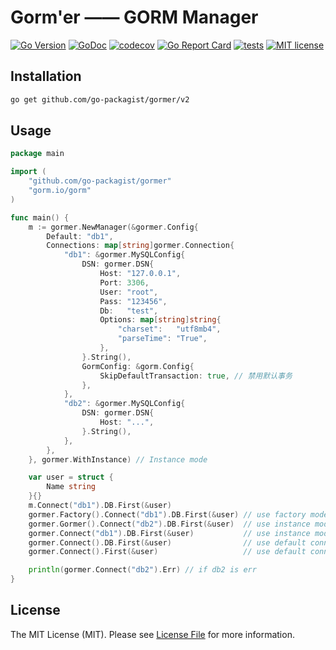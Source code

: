 # Gorm'er —— GORM Manager

[![Go Version](https://badgen.net/github/release/go-packagist/gormer/stable)](https://github.com/go-packagist/gormer/releases)
[![GoDoc](https://pkg.go.dev/badge/github.com/go-packagist/gormer/v2)](https://pkg.go.dev/github.com/go-packagist/gormer/v2)
[![codecov](https://codecov.io/gh/go-packagist/gormer/branch/master/graph/badge.svg?token=5TWGQ9DIRU)](https://codecov.io/gh/go-packagist/gormer)
[![Go Report Card](https://goreportcard.com/badge/github.com/go-packagist/gormer)](https://goreportcard.com/report/github.com/go-packagist/gormer)
[![tests](https://github.com/go-packagist/gormer/actions/workflows/go.yml/badge.svg)](https://github.com/go-packagist/gormer/actions/workflows/go.yml)
[![MIT license](https://img.shields.io/badge/license-MIT-brightgreen.svg)](https://opensource.org/licenses/MIT)

## Installation

```bash
go get github.com/go-packagist/gormer/v2
```

## Usage

```go
package main

import (
	"github.com/go-packagist/gormer"
	"gorm.io/gorm"
)

func main() {
	m := gormer.NewManager(&gormer.Config{
		Default: "db1",
		Connections: map[string]gormer.Connection{
			"db1": &gormer.MySQLConfig{
				DSN: gormer.DSN{
					Host: "127.0.0.1",
					Port: 3306,
					User: "root",
					Pass: "123456",
					Db:   "test",
					Options: map[string]string{
						"charset":   "utf8mb4",
						"parseTime": "True",
					},
				}.String(),
				GormConfig: &gorm.Config{
					SkipDefaultTransaction: true, // 禁用默认事务
				},
			},
			"db2": &gormer.MySQLConfig{
				DSN: gormer.DSN{
					Host: "...",
				}.String(),
			},
		},
	}, gormer.WithInstance) // Instance mode

	var user = struct {
		Name string
	}{}
	m.Connect("db1").DB.First(&user)
	gormer.Factory().Connect("db1").DB.First(&user) // use factory mode
	gormer.Gormer().Connect("db2").DB.First(&user)  // use instance mode
	gormer.Connect("db1").DB.First(&user)           // use instance mode
	gormer.Connect().DB.First(&user)                // use default connection
	gormer.Connect().First(&user)                   // use default connection and ignore `DB`

	println(gormer.Connect("db2").Err) // if db2 is err
}

```

## License

The MIT License (MIT). Please see [License File](LICENSE) for more information.